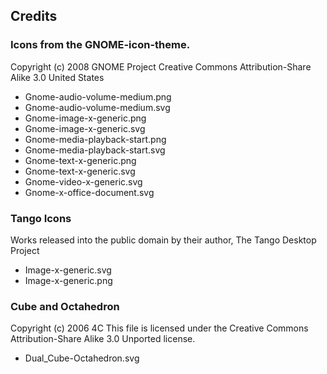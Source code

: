 ## Credits

### Icons from the GNOME-icon-theme.
Copyright (c) 2008 GNOME Project
Creative Commons Attribution-Share Alike 3.0 United States

* Gnome-audio-volume-medium.png
* Gnome-audio-volume-medium.svg
* Gnome-image-x-generic.png
* Gnome-image-x-generic.svg
* Gnome-media-playback-start.png
* Gnome-media-playback-start.svg
* Gnome-text-x-generic.png
* Gnome-text-x-generic.svg
* Gnome-video-x-generic.svg
* Gnome-x-office-document.svg

### Tango Icons
Works released into the public domain by their author, The Tango Desktop Project

* Image-x-generic.svg
* Image-x-generic.png

### Cube and Octahedron

Copyright (c) 2006 4C
This file is licensed under the Creative Commons Attribution-Share Alike 3.0 Unported license. 

* Dual_Cube-Octahedron.svg
